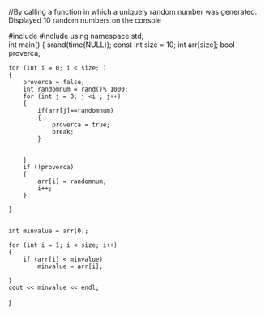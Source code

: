 //By calling a function in which a uniquely random number was generated. Displayed 10 random numbers on the console

#include<iostream>
#include<ctime>
using namespace std;	
int main()
  {
	srand(time(NULL));
	const int size = 10;
	int arr[size];
	bool proverca;

	for (int i = 0; i < size; )
	{
		proverca = false;
		int randomnum = rand()% 1000;
		for (int j = 0; j <i ; j++)
		{
			if(arr[j]==randomnum)
			{
				proverca = true;
				break;
			}
			
			
		}
		if (!proverca)
		{
			arr[i] = randomnum;
			i++;
		}
		
	}
	
	
	int minvalue = arr[0];
	
	for (int i = 1; i < size; i++)
	{
		if (arr[i] < minvalue)
			minvalue = arr[i];

	}
	cout << minvalue << endl;
}
